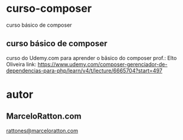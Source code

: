 # curso-composer
curso básico de composer

## curso básico de composer
curso do Udemy.com para aprender o bãsico do composer
prof.: Elto Oliveira
link: https://www.udemy.com/composer-gerenciador-de-dependencias-para-php/learn/v4/t/lecture/6665704?start=497

# autor
## MarceloRatton.com
rattones@marceloratton.com